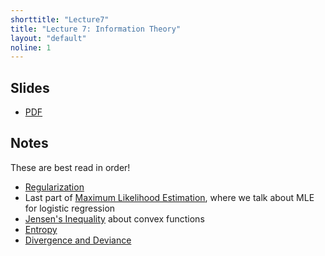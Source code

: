 ```yaml
---
shorttitle: "Lecture7"
title: "Lecture 7: Information Theory"
layout: "default"
noline: 1
---
```


## Slides

- [PDF](../slides/lecture7.pdf)


## Notes

These are best read in order!

- [Regularization](../wiki/regularization.html)
- Last part of [Maximum Likelihood Estimation](../wiki/MLE.html), where we talk about MLE for logistic regression
- [Jensen's Inequality](../wiki/jensens.html) about convex functions
- [Entropy](../wiki/Entropy.html)
- [Divergence and Deviance](../wiki/Divergence.html)
